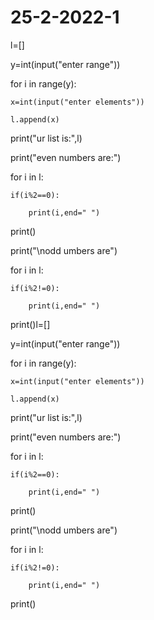 # 25-2-2022-1
l=[]

y=int(input("enter range"))

for i in range(y):

    x=int(input("enter elements"))

    l.append(x)

print("ur list is:",l)

print("even numbers are:")

for i in l:

    if(i%2==0):

        print(i,end=" ")

print()

print("\nodd  umbers are")

for i in l:

    if(i%2!=0):

        print(i,end=" ")

print()l=[]

y=int(input("enter range"))

for i in range(y):

    x=int(input("enter elements"))

    l.append(x)

print("ur list is:",l)

print("even numbers are:")

for i in l:

    if(i%2==0):

        print(i,end=" ")

print()

print("\nodd  umbers are")

for i in l:

    if(i%2!=0):

        print(i,end=" ")

print()
